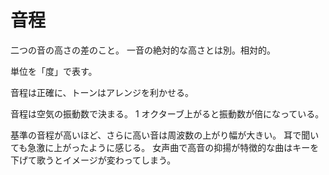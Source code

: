 # 音程

二つの音の高さの差のこと。
一音の絶対的な高さとは別。相対的。

単位を「度」で表す。

音程は正確に、トーンはアレンジを利かせる。

音程は空気の振動数で決まる。
1 オクターブ上がると振動数が倍になっている。

基準の音程が高いほど、さらに高い音は周波数の上がり幅が大きい。
耳で聞いても急激に上がったように感じる。
女声曲で高音の抑揚が特徴的な曲はキーを下げて歌うとイメージが変わってしまう。

